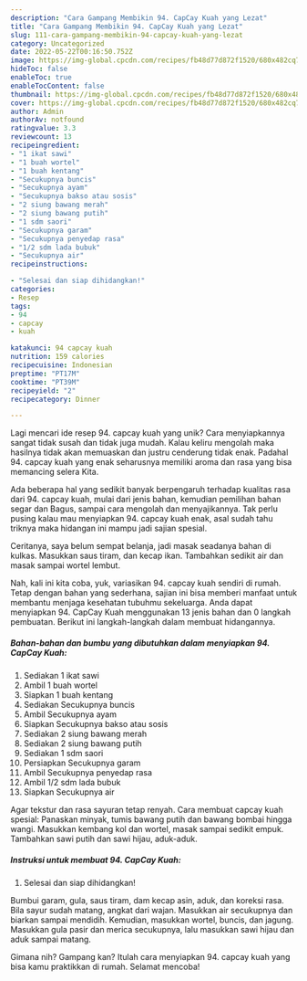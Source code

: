 ```yaml
---
description: "Cara Gampang Membikin 94. CapCay Kuah yang Lezat"
title: "Cara Gampang Membikin 94. CapCay Kuah yang Lezat"
slug: 111-cara-gampang-membikin-94-capcay-kuah-yang-lezat
category: Uncategorized
date: 2022-05-22T00:16:50.752Z
image: https://img-global.cpcdn.com/recipes/fb48d77d872f1520/680x482cq70/94-capcay-kuah-foto-resep-utama.jpg
hideToc: false
enableToc: true
enableTocContent: false
thumbnail: https://img-global.cpcdn.com/recipes/fb48d77d872f1520/680x482cq70/94-capcay-kuah-foto-resep-utama.jpg
cover: https://img-global.cpcdn.com/recipes/fb48d77d872f1520/680x482cq70/94-capcay-kuah-foto-resep-utama.jpg
author: Admin
authorAv: notfound
ratingvalue: 3.3
reviewcount: 13
recipeingredient:
- "1 ikat sawi"
- "1 buah wortel"
- "1 buah kentang"
- "Secukupnya buncis"
- "Secukupnya ayam"
- "Secukupnya bakso atau sosis"
- "2 siung bawang merah"
- "2 siung bawang putih"
- "1 sdm saori"
- "Secukupnya garam"
- "Secukupnya penyedap rasa"
- "1/2 sdm lada bubuk"
- "Secukupnya air"
recipeinstructions:

- "Selesai dan siap dihidangkan!"
categories:
- Resep
tags:
- 94
- capcay
- kuah

katakunci: 94 capcay kuah 
nutrition: 159 calories
recipecuisine: Indonesian
preptime: "PT17M"
cooktime: "PT39M"
recipeyield: "2"
recipecategory: Dinner

---
```





Lagi mencari ide resep 94. capcay kuah yang unik? Cara menyiapkannya sangat tidak susah dan tidak juga mudah. Kalau keliru mengolah maka hasilnya tidak akan memuaskan dan justru cenderung tidak enak. Padahal 94. capcay kuah yang enak seharusnya memiliki aroma dan rasa yang bisa memancing selera Kita.





Ada beberapa hal yang sedikit banyak berpengaruh terhadap kualitas rasa dari 94. capcay kuah, mulai dari jenis bahan, kemudian pemilihan bahan segar dan Bagus, sampai cara mengolah dan menyajikannya. Tak perlu pusing kalau mau menyiapkan 94. capcay kuah enak,      asal sudah tahu triknya maka hidangan ini mampu jadi sajian spesial.














Ceritanya, saya belum sempat belanja, jadi masak seadanya bahan di kulkas. Masukkan saus tiram, dan kecap ikan. Tambahkan sedikit air dan masak sampai wortel lembut.






Nah, kali ini kita coba, yuk, variasikan 94. capcay kuah sendiri di rumah. Tetap dengan bahan yang sederhana, sajian ini bisa memberi manfaat untuk membantu menjaga kesehatan tubuhmu sekeluarga. Anda dapat menyiapkan 94. CapCay Kuah menggunakan 13 jenis bahan dan 0 langkah pembuatan. Berikut ini langkah-langkah dalam membuat hidangannya.

<!--inarticleads1-->

##### Bahan-bahan dan bumbu yang dibutuhkan dalam menyiapkan 94. CapCay Kuah:

1. Sediakan 1 ikat sawi
1. Ambil 1 buah wortel
1. Siapkan 1 buah kentang
1. Sediakan Secukupnya buncis
1. Ambil Secukupnya ayam
1. Siapkan Secukupnya bakso atau sosis
1. Sediakan 2 siung bawang merah
1. Sediakan 2 siung bawang putih
1. Sediakan 1 sdm saori
1. Persiapkan Secukupnya garam
1. Ambil Secukupnya penyedap rasa
1. Ambil 1/2 sdm lada bubuk
1. Siapkan Secukupnya air


Agar tekstur dan rasa sayuran tetap renyah. Cara membuat capcay kuah spesial: Panaskan minyak, tumis bawang putih dan bawang bombai hingga wangi. Masukkan kembang kol dan wortel, masak sampai sedikit empuk. Tambahkan sawi putih dan sawi hijau, aduk-aduk. 

<!--inarticleads2-->

##### Instruksi untuk membuat 94. CapCay Kuah:


1. Selesai dan siap dihidangkan!

Bumbui garam, gula, saus tiram, dam kecap asin, aduk, dan koreksi rasa. Bila sayur sudah matang, angkat dari wajan. Masukkan air secukupnya dan biarkan sampai mendidih. Kemudian, masukkan wortel, buncis, dan jagung. Masukkan gula pasir dan merica secukupnya, lalu masukkan sawi hijau dan aduk sampai matang. 

Gimana nih? Gampang kan? Itulah cara menyiapkan 94. capcay kuah yang bisa kamu praktikkan di rumah. Selamat mencoba!
